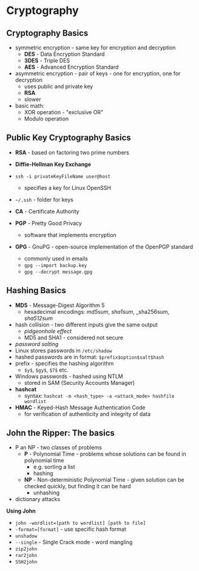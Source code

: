 # Cryptography

## Cryptography Basics

- symmetric encryption - same key for encryption and decryption
	- **DES** - Data Encryption Standard
	- **3DES** - Triple DES
	- **AES** - Advanced Encryption Standard
- asymmetric encryption - pair of keys - one for encryption, one for decryption
	- uses public and private key
	- **RSA**
	- slower
- basic math:
	- XOR operation - "exclusive OR"
	- Modulo operation

## Public Key Cryptography Basics

- **RSA** - based on factoring two prime numbers
- **Diffie-Hellman Key Exchange**

- `ssh -i privateKeyFileName user@host`
	- specifies a key for Linux OpenSSH
- `~/.ssh` - folder for keys
- **CA** - Certificate Authority
- **PGP** - Pretty Good Privacy
	- software that implements encryption
- **GPG** - GnuPG - open-source implementation of the OpenPGP standard
	- commonly used in emails
	- `gpg --import backup.key`
	- `gpg --decrypt message.gpg`

## Hashing Basics

- **MD5** - Message-Digest Algorithm 5
	- hexadecimal encodings: _md5sum_, _sha1sum_, _sha256sum, _sha512sum_
- hash collision - two different inputs give the same output
	- _pidgeonhole effect_
	- MD5 and SHA1 - considered not secure
- _password salting_
- Linux stores passwords in `/etc/shadow`
- hashed passwords are in format: `$prefix$option$salt$hash`
- prefix - specifies the hashing algorithm
	- `$y$`, `$gy$`, `$7$` etc.
- Windows passwords - hashed using NTLM
	- stored in SAM (Security Accounts Manager)
- **hashcat**
	- syntax: `hashcat -m <hash_type> -a <attack_mode> hashfile wordlist`
- **HMAC** - Keyed-Hash Message Authentication Code
	- for verification of authenticity and integrity of data

## John the Ripper: The basics
- P an NP - two classes of problems
	- **P** - Polynomial Time - problems whose solutions can be found in polynomial time
		- e.g. sorting a list
		- hashing
	- **NP** - Non-deterministic Polynomial Time - given solution can be checked quickly, but finding it can be hard
		- unhashing
- dictionary attacks

**Using John**
- `john -wordlist=[path to wordlist] [path to file]`
- `-format=[format]` - use specific hash format
- `unshadow`
- `--single` - Single Crack mode - word mangling
- `zip2john`
- `rar2john`
- `SSH2john`